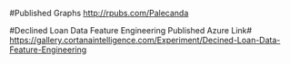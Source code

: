 #Published Graphs
http://rpubs.com/Palecanda

#Declined Loan Data Feature Engineering Published Azure Link#
https://gallery.cortanaintelligence.com/Experiment/Decined-Loan-Data-Feature-Engineering
